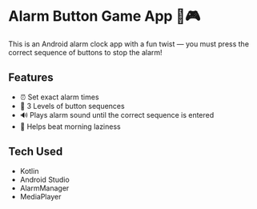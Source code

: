 # Alarm Button Game App 🔔🎮

This is an Android alarm clock app with a fun twist — you must press the correct sequence of buttons to stop the alarm!

## Features
- ⏰ Set exact alarm times
- 🧠 3 Levels of button sequences
- 🔊 Plays alarm sound until the correct sequence is entered
- 💪 Helps beat morning laziness

## Tech Used
- Kotlin
- Android Studio
- AlarmManager
- MediaPlayer
